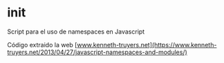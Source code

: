 # init
Script para el uso de namespaces en Javascript

Código extraido la web [www.kenneth-truyers.net](https://www.kenneth-truyers.net/2013/04/27/javascript-namespaces-and-modules/)